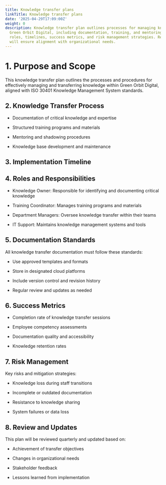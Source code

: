 ```yaml
---
title: Knowledge transfer plans
linkTitle: Knowledge transfer plans
date: '2025-04-29T17:09:00Z'
weight: 0
description: Knowledge transfer plan outlines processes for managing knowledge within
  Green Orbit Digital, including documentation, training, and mentoring, with defined
  roles, timelines, success metrics, and risk management strategies. Regular reviews
  will ensure alignment with organizational needs.
---
```



# 1. Purpose and Scope

This knowledge transfer plan outlines the processes and procedures for effectively managing and transferring knowledge within Green Orbit Digital, aligned with ISO 30401 Knowledge Management System standards.

## 2. Knowledge Transfer Process

- Documentation of critical knowledge and expertise

- Structured training programs and materials

- Mentoring and shadowing procedures

- Knowledge base development and maintenance

## 3. Implementation Timeline

<!-- Unsupported block type: table -->

## 4. Roles and Responsibilities

- Knowledge Owner: Responsible for identifying and documenting critical knowledge

- Training Coordinator: Manages training programs and materials

- Department Managers: Oversee knowledge transfer within their teams

- IT Support: Maintains knowledge management systems and tools

## 5. Documentation Standards

All knowledge transfer documentation must follow these standards:

- Use approved templates and formats

- Store in designated cloud platforms

- Include version control and revision history

- Regular review and updates as needed

## 6. Success Metrics

- Completion rate of knowledge transfer sessions

- Employee competency assessments

- Documentation quality and accessibility

- Knowledge retention rates

## 7. Risk Management

Key risks and mitigation strategies:

- Knowledge loss during staff transitions

- Incomplete or outdated documentation

- Resistance to knowledge sharing

- System failures or data loss

## 8. Review and Updates

This plan will be reviewed quarterly and updated based on:

- Achievement of transfer objectives

- Changes in organizational needs

- Stakeholder feedback

- Lessons learned from implementation